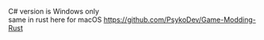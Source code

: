 C# version is Windows only<br>same in rust here for macOS https://github.com/PsykoDev/Game-Modding-Rust

